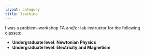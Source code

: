 ```yaml
---
layout: category
title: Teaching
---
```

I was a problem-workshop TA and/or lab instructor for the following classes:
* **Undergraduate level: Newtonian Physics**
* **Undergraduate level: Electricity and Magnetism**

